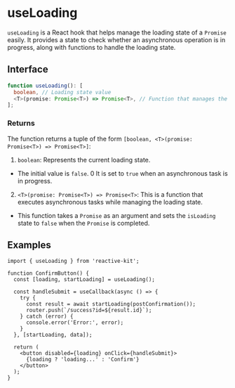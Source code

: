# useLoading

`useLoading` is a React hook that helps manage the loading state of a `Promise` easily. It provides a state to check whether an asynchronous operation is in progress, along with functions to handle the loading state.

## Interface

```ts
function useLoading(): [
  boolean, // Loading state value
  <T>(promise: Promise<T>) => Promise<T>, // Function that manages the loading state and executes asynchronous tasks
];
```

### Returns

The function returns a tuple of the form `[boolean, <T>(promise: Promise<T>) => Promise<T>]`:

1. `boolean`: Represents the current loading state.

- The initial value is `false`.
  0 It is set to `true` when an asynchronous task is in progress.

2. `<T>(promise: Promise<T>) => Promise<T>`: This is a function that executes asynchronous tasks while managing the loading state.

- This function takes a `Promise` as an argument and sets the `isLoading` state to `false` when the `Promise` is completed.

## Examples

```tsx
import { useLoading } from 'reactive-kit';

function ConfirmButton() {
  const [loading, startLoading] = useLoading();

  const handleSubmit = useCallback(async () => {
    try {
      const result = await startLoading(postConfirmation());
      router.push(`/success?id=${result.id}`);
    } catch (error) {
      console.error('Error:', error);
    }
  }, [startLoading, data]);

  return (
    <button disabled={loading} onClick={handleSubmit}>
      {loading ? 'loading...' : 'Confirm'}
    </button>
  );
}
```
